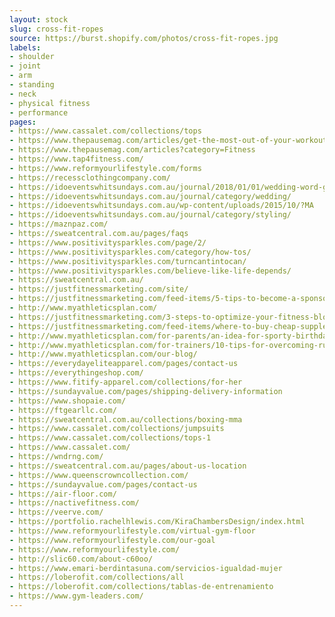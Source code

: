 ```yaml
---
layout: stock
slug: cross-fit-ropes
source: https://burst.shopify.com/photos/cross-fit-ropes.jpg
labels:
- shoulder
- joint
- arm
- standing
- neck
- physical fitness
- performance
pages:
- https://www.cassalet.com/collections/tops
- https://www.thepausemag.com/articles/get-the-most-out-of-your-workouts
- https://www.thepausemag.com/articles?category=Fitness
- https://www.tap4fitness.com/
- https://www.reformyourlifestyle.com/forms
- https://recessclothingcompany.com/
- https://idoeventswhitsundays.com.au/journal/2018/01/01/wedding-word-glossary/
- https://idoeventswhitsundays.com.au/journal/category/wedding/
- https://idoeventswhitsundays.com.au/wp-content/uploads/2015/10/?MA
- https://idoeventswhitsundays.com.au/journal/category/styling/
- https://maznpaz.com/
- https://sweatcentral.com.au/pages/faqs
- https://www.positivitysparkles.com/page/2/
- https://www.positivitysparkles.com/category/how-tos/
- https://www.positivitysparkles.com/turncantintocan/
- https://www.positivitysparkles.com/believe-like-life-depends/
- https://sweatcentral.com.au/
- https://justfitnessmarketing.com/site/
- https://justfitnessmarketing.com/feed-items/5-tips-to-become-a-sponsored-athlete/
- http://www.myathleticsplan.com/
- https://justfitnessmarketing.com/3-steps-to-optimize-your-fitness-blog-seo-blogging-basics/screenshot-661/
- https://justfitnessmarketing.com/feed-items/where-to-buy-cheap-supplements-ball-on-a-budget/
- http://www.myathleticsplan.com/for-parents/an-idea-for-sporty-birthday-gift-for-your-child/
- http://www.myathleticsplan.com/for-trainers/10-tips-for-overcoming-running-laziness/
- http://www.myathleticsplan.com/our-blog/
- https://everydayeliteapparel.com/pages/contact-us
- https://everythingeshop.com/
- https://www.fitify-apparel.com/collections/for-her
- https://sundayvalue.com/pages/shipping-delivery-information
- https://www.shopaie.com/
- https://ftgearllc.com/
- https://sweatcentral.com.au/collections/boxing-mma
- https://www.cassalet.com/collections/jumpsuits
- https://www.cassalet.com/collections/tops-1
- https://www.cassalet.com/
- https://wndrng.com/
- https://sweatcentral.com.au/pages/about-us-location
- https://www.queenscrowncollection.com/
- https://sundayvalue.com/pages/contact-us
- https://air-floor.com/
- https://nactivefitness.com/
- https://veerve.com/
- https://portfolio.rachelhlewis.com/KiraChambersDesign/index.html
- https://www.reformyourlifestyle.com/virtual-gym-floor
- https://www.reformyourlifestyle.com/our-goal
- https://www.reformyourlifestyle.com/
- http://slic60.com/about-c60oo/
- https://www.emari-berdintasuna.com/servicios-igualdad-mujer
- https://loberofit.com/collections/all
- https://loberofit.com/collections/tablas-de-entrenamiento
- https://www.gym-leaders.com/
---
```

